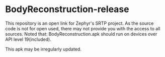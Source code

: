 # BodyReconstruction-release
This repository is an open link for Zephyr's SRTP project.
As the source code is not for open used, there may not provide you with the access to all sources.
Noted that:
BodyReconstruction.apk should run on devices over API level 19(included).

This apk may be irregularly updated.
